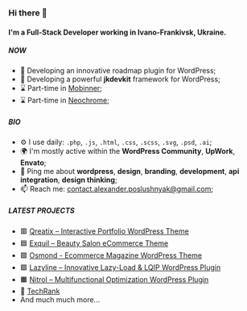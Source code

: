 ### Hi there 👋

#### I'm a Full-Stack Developer working in Ivano-Frankivsk, Ukraine.

##### NOW

- 🧨 Developing an innovative roadmap plugin for WordPress;
- 🍵 Developing a powerful **jkdevkit** framework for WordPress;
- ⌛ Part-time in [Mobinner](https://mobinner.com/);
- ⌛ Part-time in [Neochrome](https://neochro.me/);

##### BIO

- ⚙️ I use daily: `.php`, `.js`, `.html`, `.css`, `.scss`, `.svg`, `.psd`, `.ai`;
- 🌍 I'm mostly active within the **WordPress Community**, **UpWork**, **Envato**;
- 💬 Ping me about **wordpress**, **design**, **branding**, **development**, **api integration**, **design thinking**;
- 📫 Reach me: [contact.alexander.poslushnyak@gmail.com](contact.alexander.poslushnyak@gmail.com);

##### LATEST PROJECTS
- 🟥 [Qreatix – Interactive Portfolio WordPress Theme](https://themeforest.net/item/qreatix-interactive-portfolio-wordpress-theme/31728964)
- 🟦 [Exquil – Beauty Salon eCommerce Theme](https://themeforest.net/item/exquil-beauty-salon-ecommerce-theme/34403948)
- 🟪 [Osmond - Ecommerce Magazine WordPress Theme](https://themeforest.net/item/osmond-ecommerce-magazine-wordpress-theme/34061026)
- 🟩 [Lazyline – Innovative Lazy-Load & LQIP WordPress Plugin](https://codecanyon.net/item/lazyline-innovative-lazyload-lqip-wordpress-plugin/35468345)
- 🟧 [Nitrol – Multifunctional Optimization WordPress Plugin](https://codecanyon.net/item/nitrol-multifunctional-optimization-wordpress-plugin/35825640)
- 🔵 [TechRank](https://www.techrank.io/)
- And much much more...

